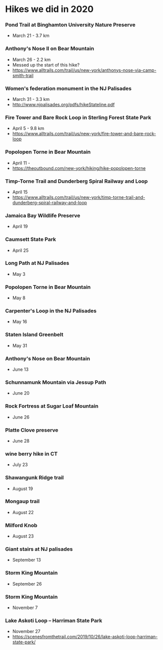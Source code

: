 # Hikes we did in 2020

### Pond Trail at Binghamton University Nature Preserve
- March 21 - 3.7 km

### Anthony's Nose II on Bear Mountain
- March 26 - 2.2 km
- Messed up the start of this hike?
- <https://www.alltrails.com/trail/us/new-york/anthonys-nose-via-camp-smith-trail>

### Women's federation monument in the NJ Palisades 
- March 31 - 3.3 km
- <http://www.njpalisades.org/pdfs/hikeStateline.pdf>

### Fire Tower and Bare Rock Loop in Sterling Forest State Park
- April 5 - 9.8 km
- <https://www.alltrails.com/trail/us/new-york/fire-tower-and-bare-rock-loop>

### Popolopen Torne in Bear Mountain
- April 11 - 
- <https://theoutbound.com/new-york/hiking/hike-popolopen-torne>

### Timp-Torne Trail and Dunderberg Spiral Railway and Loop
- April 15
- <https://www.alltrails.com/trail/us/new-york/timp-torne-trail-and-dunderberg-spiral-railway-and-loop>

### Jamaica Bay Wildlife Preserve
- April 19

### Caumsett State Park 
- April 25

### Long Path at NJ Palisades
- May 3

### Popolopen Torne in Bear Mountain
- May 8

### Carpenter's Loop in the NJ Palisades
- May 16

### Staten Island Greenbelt
- May 31

### Anthony's Nose on Bear Mountain
- June 13

### Schunnamunk Mountain via Jessup Path
- June 20

### Rock Fortress at Sugar Loaf Mountain
- June 26

### Platte Clove preserve
- June 28

### wine berry hike in CT
- July 23

### Shawangunk Ridge trail 
- August 19

### Mongaup trail
- August 22

### Milford Knob
- August 23

### Giant stairs at NJ palisades
- September 13

### Storm King Mountain
- September 26

### Storm King Mountain
- November 7

### Lake Askoti Loop – Harriman State Park
- November 27
- <https://scenesfromthetrail.com/2019/10/26/lake-askoti-loop-harriman-state-park/>
